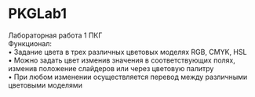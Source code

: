 # PKGLab1    
Лабораторная работа 1 ПКГ   
Функционал:     
•	Задание цвета в трех различных цветовых моделях RGB, CMYK, HSL   
•	Можно задать цвет изменив значения в соответствующих полях, изменив положение слайдеров или через цветовую палитру    
•	При любом изменении осуществляется перевод между различными цветовыми моделями    
